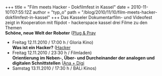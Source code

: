 +++
title = "Film meets Hacker - Dokfilmfest in Kassel"
date = 2010-11-10T07:55:12Z
author = "typ_o"
path = "/blog/2010/11/10/film-meets-hacker-dokfilmfest-in-kassel"
+++
Das Kasseler Dokumentarfilm- und Videofest zeigt in Kooperation mit
flipdot - hackerspace kassel drei Filme zu den Themen  
**Schöne, neue Welt der Roboter** ([Plug &
Pray](https://www.filmladen.de/dokfest/programm-2010/programm/freitag-12-11-2010/view/plug-and-pray)
- Freitag 12.11.2010 / 17:00 h / Gloria Kino)  
**Was ist ein Hacker?**
([Hacker](https://www.filmladen.de/dokfest/programm-2010/programm/freitag-12-11-2010/view/hacker)
- Freitag 12.11.2010 / 23:30 h / Filmladen)  
**Orientierung im Neben-, Über- und Durcheinander der analogen und
digitalen Schnittstellen** ([Ana +
Digi](https://www.filmladen.de/dokfest/programm-2010/programm/samstag-13-11-2010/view/ana-digi)
- Samstag 13.11.2010 / 17:30 h / BALi Kinos)
